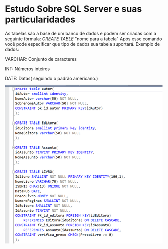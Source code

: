 # Estudo Sobre SQL Server e suas particularidades

As tabelas são a base de um banco de dados e podem ser criadas com a seguinte fórmula:
*CREATE TABLE* "nome para a tabela"
Após esse comando você pode especificar que tipo de dados sua tabela suportará.
Exemplo de dados:

VARCHAR: Conjunto de caracteres

INT: Números inteiros

DATE: Datas( seguindo o padrão americano.)

![image](https://github.com/DaviFelipe00/SQLServer/blob/master/BancoDeDados_SQL.png?raw=true)

